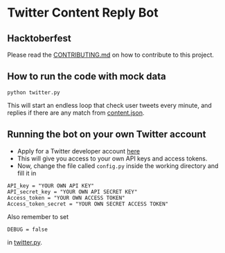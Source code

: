 # Twitter Content Reply Bot

## Hacktoberfest

Please read the [CONTRIBUTING.md](CONTRIBUTING.md) on how to contribute to this project.

## How to run the code with mock data
```
python twitter.py
```
This will start an endless loop that check user tweets every minute, and replies if there are any match from [content.json](content.json).

## Running the bot on your own Twitter account

- Apply for a Twitter developer account [here](https://developer.twitter.com/en/apply-for-access)
- This will give you access to your own API keys and access tokens.
- Now, change the file called `config.py` inside the working directory and fill it in

```
API_key = "YOUR OWN API KEY"
API_secret_key = "YOUR OWN API SECRET KEY"
Access_token = "YOUR OWN ACCESS TOKEN"
Access_token_secret = "YOUR OWN SECRET ACCESS TOKEN"
```

Also remember to set

```
DEBUG = false
```

in [twitter.py](twitter.py).

